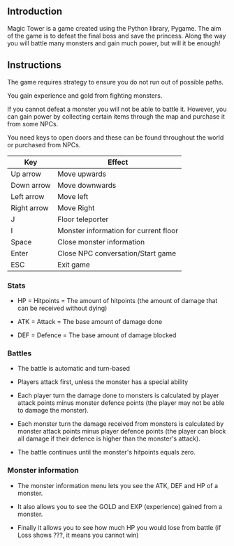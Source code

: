 <h2>Introduction</h2>

Magic Tower is a game created using the Python library, Pygame. The aim of the game is to defeat the final boss and save the princess. Along the way you will battle many monsters and gain much power, but will it be enough!

<h2>Instructions</h2>

The game requires strategy to ensure you do not run out of possible paths. 

You gain experience and gold from fighting monsters.

If you cannot defeat a monster you will not be able to battle it. However, you can gain power by collecting certain items through the map and purchase it from some NPCs.

You need keys to open doors and these can be found throughout the world or purchased from NPCs.

Key         | Effect
------------|---------------------------------------
Up arrow    | Move upwards
Down arrow  | Move downwards
Left arrow  | Move left
Right arrow | Move Right
J           | Floor teleporter
I           | Monster information for current floor
Space       | Close monster information
Enter       | Close NPC conversation/Start game
ESC         | Exit game

<h3>Stats</h3>

* HP = Hitpoints = The amount of hitpoints (the amount of damage that can be received without dying)

* ATK = Attack = The base amount of damage done

* DEF = Defence = The base amount of damage blocked

<h3>Battles</h3>

* The battle is automatic and turn-based

* Players attack first, unless the monster has a special ability

* Each player turn the damage done to monsters is calculated by player attack points minus monster defence points (the player may not be able to damage the monster).

* Each monster turn the damage received from monsters is calculated by monster attack points minus player defence points (the player can block all damage if their defence is higher than the monster's attack).

* The battle continues until the monster's hitpoints equals zero.

<h3>Monster information</h3>

* The monster information menu lets you see the ATK, DEF and HP of a monster.

* It also allows you to see the GOLD and EXP (experience) gained from a monster.

* Finally it allows you to see how much HP you would lose from battle (if Loss shows ???, it means you cannot win) 

